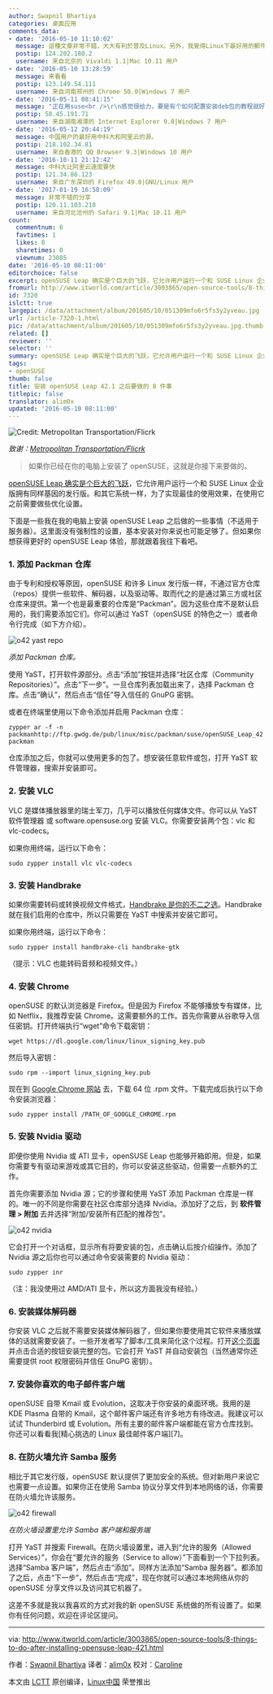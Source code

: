 ```yaml
---
author: Swapnil Bhartiya
categories: 桌面应用
comments_data:
- date: '2016-05-10 11:10:02'
  message: 這種文章非常不錯，大大有利於普及Linux。另外，我覺得Linux下最好用的郵件客戶端是Nylas N1，她也是跨平台的;-)
  postip: 124.202.180.2
  username: 来自北京的 Vivaldi 1.1|Mac 10.11 用户
- date: '2016-05-10 13:28:59'
  message: 来看看
  postip: 123.149.54.111
  username: 来自河南郑州的 Chrome 50.0|Windows 7 用户
- date: '2016-05-11 08:41:15'
  message: "正在用suse<br />\r\n感觉很给力，要是有个如何配置安装deb包的教程就好了，网上的转换工具用不了"
  postip: 58.45.191.71
  username: 来自湖南湘潭的 Internet Explorer 9.0|Windows 7 用户
- date: '2016-05-12 20:44:19'
  message: 中国用户的最好用中科大和阿里云的源。
  postip: 218.102.34.81
  username: 来自香港的 QQ Browser 9.3|Windows 10 用户
- date: '2016-10-11 21:12:42'
  message: 中科大比阿里云速度要快
  postip: 121.34.86.123
  username: 来自广东深圳的 Firefox 49.0|GNU/Linux 用户
- date: '2017-01-19 16:58:09'
  message: 非常不错的分享
  postip: 120.11.103.218
  username: 来自河北沧州的 Safari 9.1|Mac 10.11 用户
count:
  commentnum: 6
  favtimes: 1
  likes: 0
  sharetimes: 0
  viewnum: 23085
date: '2016-05-10 08:11:00'
editorchoice: false
excerpt: openSUSE Leap 确实是个巨大的飞跃，它允许用户运行一个和 SUSE Linux 企业版拥有同样基因的发行版。和其它系统一样，为了实现最佳的使用效果，在使用它之前需要做些优化设置。
fromurl: http://www.itworld.com/article/3003865/open-source-tools/8-things-to-do-after-installing-opensuse-leap-421.html
id: 7320
islctt: true
largepic: /data/attachment/album/201605/10/051309mfo6r5fs3y2yveau.jpg
url: /article-7320-1.html
pic: /data/attachment/album/201605/10/051309mfo6r5fs3y2yveau.jpg.thumb.jpg
related: []
reviewer: ''
selector: ''
summary: openSUSE Leap 确实是个巨大的飞跃，它允许用户运行一个和 SUSE Linux 企业版拥有同样基因的发行版。和其它系统一样，为了实现最佳的使用效果，在使用它之前需要做些优化设置。
tags:
- openSUSE
thumb: false
title: 安装 openSUSE Leap 42.1 之后要做的 8 件事
titlepic: false
translator: alim0x
updated: '2016-05-10 08:11:00'
---
```


![Credit: Metropolitan Transportation/Flicrk](/data/attachment/album/201605/10/051309mfo6r5fs3y2yveau.jpg)


*致谢：[Metropolitan Transportation/Flicrk](https://www.flickr.com/photos/mtaphotos/11200079265/)*



> 
> 如果你已经在你的电脑上安装了 openSUSE，这就是你接下来要做的。
> 
> 
> 


[openSUSE Leap 确实是个巨大的飞跃](https://www.linux.com/news/software/applications/865760-opensuse-leap-421-review-the-most-mature-linux-distribution)，它允许用户运行一个和 SUSE Linux 企业版拥有同样基因的发行版。和其它系统一样，为了实现最佳的使用效果，在使用它之前需要做些优化设置。


下面是一些我在我的电脑上安装 openSUSE Leap 之后做的一些事情（不适用于服务器）。这里面没有强制性的设置，基本安装对你来说也可能足够了。但如果你想获得更好的 openSUSE Leap 体验，那就跟着我往下看吧。


### 1. 添加 Packman 仓库


由于专利和授权等原因，openSUSE 和许多 Linux 发行版一样，不通过官方仓库（repos）提供一些软件、解码器，以及驱动等。取而代之的是通过第三方或社区仓库来提供。第一个也是最重要的仓库是“Packman”。因为这些仓库不是默认启用的，我们需要添加它们。你可以通过 YaST（openSUSE 的特色之一）或者命令行完成（如下方介绍）。


![o42 yast repo](/data/attachment/album/201605/10/051312smzhsharrarkke4a.png)


*添加 Packman 仓库。*


使用 YaST，打开软件源部分。点击“添加”按钮并选择“社区仓库（Community Repositories）”。点击“下一步”。一旦仓库列表加载出来了，选择 Packman 仓库。点击“确认”，然后点击“信任”导入信任的 GnuPG 密钥。


或者在终端里使用以下命令添加并启用 Packman 仓库：



```
zypper ar -f -n packmanhttp://ftp.gwdg.de/pub/linux/misc/packman/suse/openSUSE_Leap_42.1/ packman

```

仓库添加之后，你就可以使用更多的包了。想安装任意软件或包，打开 YaST 软件管理器，搜索并安装即可。


### 2. 安装 VLC


VLC 是媒体播放器里的瑞士军刀，几乎可以播放任何媒体文件。你可以从 YaST 软件管理器 或 software.opensuse.org 安装 VLC。你需要安装两个包：vlc 和 vlc-codecs。


如果你用终端，运行以下命令：



```
sudo zypper install vlc vlc-codecs

```

### 3. 安装 Handbrake


如果你需要转码或转换视频文件格式，[Handbrake 是你的不二之选](https://www.linux.com/learn/tutorials/857788-how-to-convert-videos-in-linux-using-the-command-line)。Handbrake 就在我们启用的仓库中，所以只需要在 YaST 中搜索并安装它即可。


如果你用终端，运行以下命令：



```
sudo zypper install handbrake-cli handbrake-gtk

```

（提示：VLC 也能转码音频和视频文件。）


### 4. 安装 Chrome


openSUSE 的默认浏览器是 Firefox。但是因为 Firefox 不能够播放专有媒体，比如 Netflix，我推荐安装 Chrome。这需要额外的工作。首先你需要从谷歌导入信任密钥。打开终端执行“wget”命令下载密钥：



```
wget https://dl.google.com/linux/linux_signing_key.pub

```

然后导入密钥：



```
sudo rpm --import linux_signing_key.pub

```

现在到 [Google Chrome 网站](https://www.google.com/intl/en/chrome/browser/desktop/index.html#brand=CHMB&utm_campaign=en&utm_source=en-ha-na-us-sk&utm_medium=ha) 去，下载 64 位 .rpm 文件。下载完成后执行以下命令安装浏览器：



```
sudo zypper install /PATH_OF_GOOGLE_CHROME.rpm

```

### 5. 安装 Nvidia 驱动


即便你使用 Nvidia 或 ATI 显卡，openSUSE Leap 也能够开箱即用。但是，如果你需要专有驱动来游戏或其它目的，你可以安装这些驱动，但需要一点额外的工作。


首先你需要添加 Nvidia 源；它的步骤和使用 YaST 添加 Packman 仓库是一样的。唯一的不同是你需要在社区仓库部分选择 Nvidia。添加好了之后，到 **软件管理 > 附加** 去并选择“附加/安装所有匹配的推荐包”。


![o42 nvidia](/data/attachment/album/201605/10/051314s3ehi7i43spufegi.png)


它会打开一个对话框，显示所有将要安装的包，点击确认后按介绍操作。添加了 Nvidia 源之后你也可以通过命令安装需要的 Nvidia 驱动：



```
sudo zypper inr

```

（注：我没使用过 AMD/ATI 显卡，所以这方面我没有经验。）


### 6. 安装媒体解码器


你安装 VLC 之后就不需要安装媒体解码器了，但如果你要使用其它软件来播放媒体的话就需要安装了。一些开发者写了脚本/工具来简化这个过程。打开[这个页面](http://opensuse-community.org/)并点击合适的按钮安装完整的包。它会打开 YaST 并自动安装包（当然通常你还需要提供 root 权限密码并信任 GnuPG 密钥）。


### 7. 安装你喜欢的电子邮件客户端


openSUSE 自带 Kmail 或 Evolution，这取决于你安装的桌面环境。我用的是 KDE Plasma 自带的 Kmail，这个邮件客户端还有许多地方有待改进。我建议可以试试 Thunderbird 或 Evolution。所有主要的邮件客户端都能在官方仓库找到。你还可以看看我[精心挑选的 Linux 最佳邮件客户端][7]。


### 8. 在防火墙允许 Samba 服务


相比于其它发行版，openSUSE 默认提供了更加安全的系统。但对新用户来说它也需要一点设置。如果你正在使用 Samba 协议分享文件到本地网络的话，你需要在防火墙允许该服务。


![o42 firewall](/data/attachment/album/201605/10/051316acbjnaacd5dcvdj1.png)


*在防火墙设置里允许 Samba 客户端和服务端*


打开 YaST 并搜索 Firewall。在防火墙设置里，进入到“允许的服务（Allowed Services）”，你会在“要允许的服务（Service to allow）”下面看到一个下拉列表。选择“Samba 客户端”，然后点击“添加”。同样方法添加“Samba 服务器”。都添加了之后，点击“下一步”，然后点击“完成”，现在你就可以通过本地网络从你的 openSUSE 分享文件以及访问其它机器了。


这差不多就是我以我喜欢的方式对我的新 openSUSE 系统做的所有设置了。如果你有任何问题，欢迎在评论区提问。




---


via: <http://www.itworld.com/article/3003865/open-source-tools/8-things-to-do-after-installing-opensuse-leap-421.html>


作者：[Swapnil Bhartiya](http://www.itworld.com/author/Swapnil-Bhartiya/) 译者：[alim0x](https://github.com/alim0x) 校对：[Caroline](https://github.com/carolinewuyan)


本文由 [LCTT](https://github.com/LCTT/TranslateProject) 原创编译，[Linux中国](https://linux.cn/) 荣誉推出